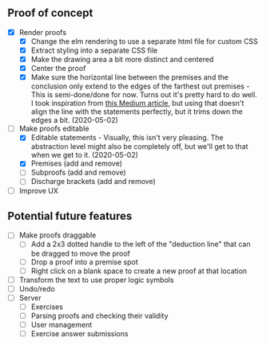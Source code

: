 ## Proof of concept

- [x] Render proofs
  - [x] Change the elm rendering to use a separate html file for custom CSS
  - [x] Extract styling into a separate CSS file
  - [x] Make the drawing area a bit more distinct and centered
  - [x] Center the proof
  - [x] Make sure the horizontal line between the premises and the conclusion only
        extend to the edges of the farthest out premises
        - This is semi-done/done for now. Turns out it's pretty hard to do well. I took inspiration
          from [this Medium article](https://medium.com/@ross.angus/sitemaps-and-dom-structure-from-nested-unordered-lists-eab2b02950cf), but using that doesn't align the line with the statements perfectly, but it trims down the edges a bit. (2020-05-02)
- [ ] Make proofs editable
  - [x] Editable statements
        - Visually, this isn't very pleasing. The abstraction level might also be
          completely off, but we'll get to that when we get to it. (2020-05-02)
  - [x] Premises (add and remove)
  - [ ] Subproofs (add and remove)
  - [ ] Discharge brackets (add and remove)
- [ ] Improve UX

## Potential future features

- [ ] Make proofs draggable
  - [ ] Add a 2x3 dotted handle to the left of the "deduction line" that can be dragged
        to move the proof
  - [ ] Drop a proof into a premise spot
  - [ ] Right click on a blank space to create a new proof at that location
- [ ] Transform the text to use proper logic symbols
- [ ] Undo/redo
- [ ] Server
  - [ ] Exercises
  - [ ] Parsing proofs and checking their validity
  - [ ] User management
  - [ ] Exercise answer submissions
